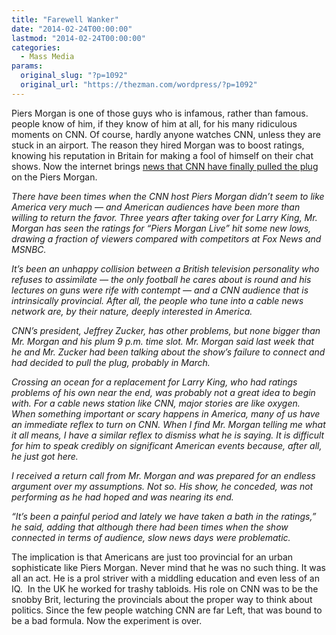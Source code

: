 ```yaml
---
title: "Farewell Wanker"
date: "2014-02-24T00:00:00"
lastmod: "2014-02-24T00:00:00"
categories:
  - Mass Media
params:
  original_slug: "?p=1092"
  original_url: "https://thezman.com/wordpress/?p=1092"
---
```


Piers Morgan is one of those guys who is infamous, rather than famous.
people know of him, if they know of him at all, for his many ridiculous
moments on CNN. Of course, hardly anyone watches CNN, unless they are
stuck in an airport. The reason they hired Morgan was to boost ratings,
knowing his reputation in Britain for making a fool of himself on their
chat shows. Now the internet brings <a
href="http://www.nytimes.com/2014/02/24/business/media/piers-morgan-and-cnn-plan-end-to-his-prime-time-show.html?_r=0"
rel="noopener noreferrer" target="_blank">news that CNN have finally
pulled the plug</a> on the Piers Morgan.

*There have been times when the CNN host Piers Morgan didn’t seem to
like America very much — and American audiences have been more than
willing to return the favor. Three years after taking over for Larry
King, Mr. Morgan has seen the ratings for “Piers Morgan Live” hit some
new lows, drawing a fraction of viewers compared with competitors at Fox
News and MSNBC.*

*It’s been an unhappy collision between a British television personality
who refuses to assimilate — the only football he cares about is round
and his lectures on guns were rife with contempt — and a CNN audience
that is intrinsically provincial. After all, the people who tune into a
cable news network are, by their nature, deeply interested in America.*

*CNN’s president, Jeffrey Zucker, has other problems, but none bigger
than Mr. Morgan and his plum 9 p.m. time slot. Mr. Morgan said last week
that he and Mr. Zucker had been talking about the show’s failure to
connect and had decided to pull the plug, probably in March.*

*Crossing an ocean for a replacement for Larry King, who had ratings
problems of his own near the end, was probably not a great idea to begin
with. For a cable news station like CNN, major stories are like oxygen.
When something important or scary happens in America, many of us have an
immediate reflex to turn on CNN. When I find Mr. Morgan telling me what
it all means, I have a similar reflex to dismiss what he is saying. It
is difficult for him to speak credibly on significant American events
because, after all, he just got here.*

*I received a return call from Mr. Morgan and was prepared for an
endless argument over my assumptions. Not so. His show, he conceded, was
not performing as he had hoped and was nearing its end.*

*“It’s been a painful period and lately we have taken a bath in the
ratings,” he said, adding that although there had been times when the
show connected in terms of audience, slow news days were problematic.*

The implication is that Americans are just too provincial for an urban
sophisticate like Piers Morgan. Never mind that he was no such thing. It
was all an act. He is a prol striver with a middling education and even
less of an IQ.  In the UK he worked for trashy tabloids. His role on CNN
was to be the snobby Brit, lecturing the provincials about the proper
way to think about politics. Since the few people watching CNN are far
Left, that was bound to be a bad formula. Now the experiment is over.
